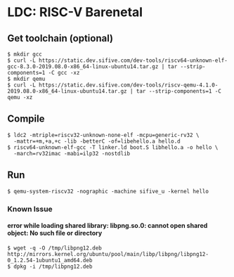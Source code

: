 # LDC: RISC-V Barenetal


## Get toolchain (optional)

```console
$ mkdir gcc
$ curl -L https://static.dev.sifive.com/dev-tools/riscv64-unknown-elf-gcc-8.3.0-2019.08.0-x86_64-linux-ubuntu14.tar.gz | tar --strip-components=1 -C gcc -xz
$ mkdir qemu
$ curl -L https://static.dev.sifive.com/dev-tools/riscv-qemu-4.1.0-2019.08.0-x86_64-linux-ubuntu14.tar.gz | tar --strip-components=1 -C qemu -xz
```

## Compile

```console
$ ldc2 -mtriple=riscv32-unknown-none-elf -mcpu=generic-rv32 \
  -mattr=+m,+a,+c -lib -betterC -of=libehello.a hello.d
$ riscv64-unknown-elf-gcc -T linker.ld boot.S libhello.a -o hello \
  -march=rv32imac -mabi=ilp32 -nostdlib
```

## Run

```console
$ qemu-system-riscv32 -nographic -machine sifive_u -kernel hello
```

### Known Issue

#### error while loading shared library: libpng.so.0: cannot open shared object: No such file or directory

```console
$ wget -q -O /tmp/libpng12.deb http://mirrors.kernel.org/ubuntu/pool/main/libp/libpng/libpng12-0_1.2.54-1ubuntu1_amd64.deb
$ dpkg -i /tmp/libpng12.deb
```
